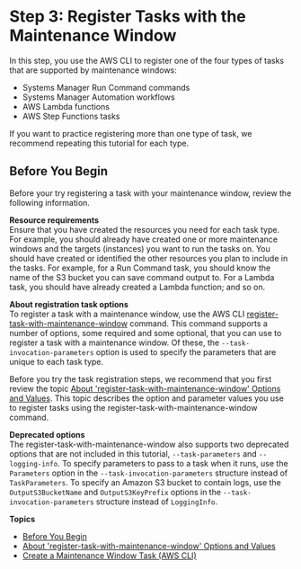 # Step 3: Register Tasks with the Maintenance Window<a name="mw-cli-tutorial-tasks"></a>

In this step, you use the AWS CLI to register one of the four types of tasks that are supported by maintenance windows:
+ Systems Manager Run Command commands
+ Systems Manager Automation workflows
+ AWS Lambda functions
+ AWS Step Functions tasks

If you want to practice registering more than one type of task, we recommend repeating this tutorial for each type\.

## Before You Begin<a name="mw-cli-tutorial-tasks-before"></a>

Before your try registering a task with your maintenance window, review the following information\.

**Resource requirements**  
Ensure that you have created the resources you need for each task type\. For example, you should already have created one or more maintenance windows and the targets \(instances\) you want to run the tasks on\. You should have created or identified the other resources you plan to include in the tasks\. For example, for a Run Command task, you should know the name of the S3 bucket you can save command output to\. For a Lambda task, you should have already created a Lambda function; and so on\.

**About registration task options**  
To register a task with a maintenance window, use the AWS CLI [register\-task\-with\-maintenance\-window](https://docs.aws.amazon.com/cli/latest/reference/ssm/register-task-with-maintenance-window.html) command\. This command supports a number of options, some required and some optional, that you can use to register a task with a maintenance window\. Of these, the `--task-invocation-parameters` option is used to specify the parameters that are unique to each task type\.

Before you try the task registration steps, we recommend that you first review the topic [About 'register\-task\-with\-maintenance\-window' Options and Values](register-tasks-options.md)\. This topic describes the option and parameter values you use to register tasks using the register\-task\-with\-maintenance\-window command\. 

**Deprecated options**  
The register\-task\-with\-maintenance\-window also supports two deprecated options that are not included in this tutorial, `--task-parameters` and `--logging-info`\. To specify parameters to pass to a task when it runs, use the `Parameters` option in the `--task-invocation-parameters` structure instead of `TaskParameters`\. To specify an Amazon S3 bucket to contain logs, use the `OutputS3BucketName` and `OutputS3KeyPrefix` options in the `--task-invocation-parameters` structure instead of `LoggingInfo`\. 

**Topics**
+ [Before You Begin](#mw-cli-tutorial-tasks-before)
+ [About 'register\-task\-with\-maintenance\-window' Options and Values](register-tasks-options.md)
+ [Create a Maintenance Window Task \(AWS CLI\)](register-tasks-tutorial.md)